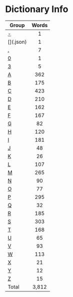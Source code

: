 ﻿Dictionary Info
=======


|Group|Words|
|-----|:------:|
|[-](-.json)|1|
|[$]($.json)|1|
|[.](..json)|7|
|[0](0.json)|1|
|[3](3.json)|5|
|[A](A.json)|362|
|[B](B.json)|175|
|[C](C.json)|423|
|[D](D.json)|210|
|[E](E.json)|162|
|[F](F.json)|167|
|[G](G.json)|82|
|[H](H.json)|120|
|[I](I.json)|181|
|[J](J.json)|48|
|[K](K.json)|26|
|[L](L.json)|107|
|[M](M.json)|265|
|[N](N.json)|90|
|[O](O.json)|77|
|[P](P.json)|295|
|[Q](Q.json)|32|
|[R](R.json)|185|
|[S](S.json)|303|
|[T](T.json)|168|
|[U](U.json)|65|
|[V](V.json)|93|
|[W](W.json)|113|
|[X](X.json)|21|
|[Y](Y.json)|12|
|[Z](Z.json)|15|
|Total|3,812|
